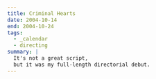 ```yaml
---
title: Criminal Hearts
date: 2004-10-14
end: 2004-10-24
tags:
  - _calendar
  - directing
summary: |
  It's not a great script,
  but it was my full-length directorial debut.
---
```

